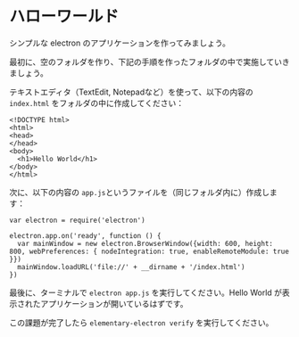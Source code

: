 # ハローワールド

シンプルな electron のアプリケーションを作ってみましょう。

最初に、空のフォルダを作り、下記の手順を作ったフォルダの中で実施していきましょう。

テキストエディタ（TextEdit, Notepadなど）を使って、以下の内容の `index.html` をフォルダの中に作成してください：

```
<!DOCTYPE html>
<html>
<head>
</head>
<body>
  <h1>Hello World</h1>
</body>
</html>
```

次に、以下の内容の `app.js`というファイルを（同じフォルダ内に）作成します：

```
var electron = require('electron')

electron.app.on('ready', function () {
  var mainWindow = new electron.BrowserWindow({width: 600, height: 800, webPreferences: { nodeIntegration: true, enableRemoteModule: true }})
  mainWindow.loadURL('file://' + __dirname + '/index.html')
})
```

最後に、ターミナルで `electron app.js` を実行してください。Hello World が表示されたアプリケーションが開いているはずです。

この課題が完了したら `elementary-electron verify` を実行してください。
